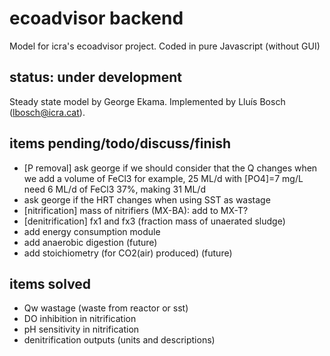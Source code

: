 # ecoadvisor backend
Model for icra's ecoadvisor project.
Coded in pure Javascript (without GUI)

## status: under development
Steady state model by George Ekama.
Implemented by Lluís Bosch (lbosch@icra.cat).

## items pending/todo/discuss/finish
- [P removal] ask george if we should consider that the Q changes when we add a volume of FeCl3
  for example, 25 ML/d with [PO4]=7 mg/L need 6 ML/d of FeCl3 37%, making 31 ML/d
- ask george if the HRT changes when using SST as wastage
- [nitrification] mass of nitrifiers (MX-BA): add to MX-T?
- [denitrification] fx1 and fx3 (fraction mass of unaerated sludge)
- add energy consumption module
- add anaerobic digestion (future)
- add stoichiometry (for CO2(air) produced) (future)

## items solved
- Qw wastage (waste from reactor or sst)
- DO inhibition in nitrification
- pH sensitivity in nitrification
- denitrification outputs (units and descriptions)
